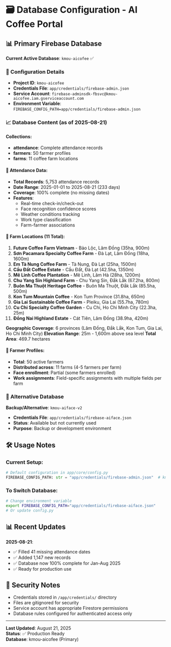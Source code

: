 # 🗃️ Database Configuration - AI Coffee Portal

## 📊 Primary Firebase Database

**Current Active Database**: `kmou-aicofee` ✅

### 🔧 Configuration Details

- **Project ID**: `kmou-aicofee`
- **Credentials File**: `app/credentials/firebase-admin.json`
- **Service Account**: `firebase-adminsdk-fbsvc@kmou-aicofee.iam.gserviceaccount.com`
- **Environment Variable**: `FIREBASE_CONFIG_PATH=app/credentials/firebase-admin.json`

### 📈 Database Content (as of 2025-08-21)

#### Collections:
- **attendance**: Complete attendance records
- **farmers**: 50 farmer profiles 
- **farms**: 11 coffee farm locations

#### 📅 Attendance Data:
- **Total Records**: 5,753 attendance records
- **Date Range**: 2025-01-01 to 2025-08-21 (233 days)
- **Coverage**: 100% complete (no missing dates)
- **Features**: 
  - Real-time check-in/check-out
  - Face recognition confidence scores
  - Weather conditions tracking
  - Work type classification
  - Farm-farmer associations

#### 🏢 Farm Locations (11 Total):
1. **Future Coffee Farm Vietnam** - Bảo Lộc, Lâm Đồng (35ha, 900m)
2. **Sơn Pacamara Specialty Coffee Farm** - Đà Lạt, Lâm Đồng (18ha, 1600m)
3. **Em Tà Nung Coffee Farm** - Tà Nung, Đà Lạt (25ha, 1500m)
4. **Cầu Đất Coffee Estate** - Cầu Đất, Đà Lạt (42.5ha, 1350m)
5. **Mê Linh Coffee Plantation** - Mê Linh, Lâm Hà (28ha, 1200m)
6. **Chu Yang Sin Highland Farm** - Chu Yang Sin, Đắk Lắk (67.2ha, 800m)
7. **Buôn Ma Thuột Heritage Coffee** - Buôn Ma Thuột, Đắk Lắk (85.5ha, 500m)
8. **Kon Tum Mountain Coffee** - Kon Tum Province (31.8ha, 650m)
9. **Gia Lai Sustainable Coffee Farm** - Pleiku, Gia Lai (55.7ha, 780m)
10. **Cu Chi Specialty Coffee Garden** - Cu Chi, Ho Chi Minh City (22.3ha, 25m)
11. **Đồng Nai Highland Estate** - Cát Tiên, Lâm Đồng (38.9ha, 420m)

**Geographic Coverage**: 6 provinces (Lâm Đồng, Đắk Lắk, Kon Tum, Gia Lai, Ho Chi Minh City)
**Elevation Range**: 25m - 1,600m above sea level
**Total Area**: 469.7 hectares

#### 👥 Farmer Profiles:
- **Total**: 50 active farmers
- **Distributed across**: 11 farms (4-5 farmers per farm)
- **Face enrollment**: Partial (some farmers enrolled)
- **Work assignments**: Field-specific assignments with multiple fields per farm

### 🔄 Alternative Database

**Backup/Alternative**: `kmou-aiface-v2`
- **Credentials File**: `app/credentials/firebase-aiface.json` 
- **Status**: Available but not currently used
- **Purpose**: Backup or development environment

## 🛠️ Usage Notes

### Current Setup:
```python
# Default configuration in app/core/config.py
FIREBASE_CONFIG_PATH: str = "app/credentials/firebase-admin.json"  # kmou-aicofee
```

### To Switch Database:
```bash
# Change environment variable
export FIREBASE_CONFIG_PATH="app/credentials/firebase-aiface.json"
# Or update config.py
```

## 📊 Recent Updates

**2025-08-21**: 
- ✅ Filled 41 missing attendance dates
- ✅ Added 1,147 new records
- ✅ Database now 100% complete for Jan-Aug 2025
- ✅ Ready for production use

## 🔐 Security Notes

- Credentials stored in `/app/credentials/` directory
- Files are gitignored for security
- Service account has appropriate Firestore permissions
- Database rules configured for authenticated access only

---
**Last Updated**: August 21, 2025  
**Status**: ✅ Production Ready  
**Database**: kmou-aicofee (Primary)